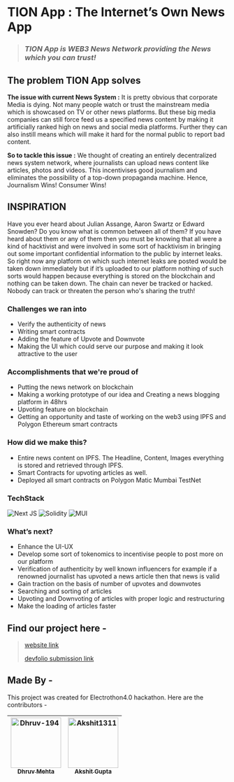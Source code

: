 # TION App : The Internet’s Own News App 

> ###  _TION App is WEB3 News Network  providing the News which you can trust!_

## The problem TION App solves

**The issue with current News System :**
It is pretty obvious that corporate Media is dying. Not many people watch or trust the mainstream media which is showcased on TV or other news platforms.  But these big media companies can still force feed us a specified news content by making it artificially ranked high on news and social media platforms. Further they can also instill means which will make it hard for the normal public to report bad content.

**So to tackle this issue :**
We thought of creating an entirely decentralized news system network, where journalists can upload news content like articles, photos and videos. This incentivises good journalism and eliminates the possibility of a top-down propaganda machine. 
Hence, Journalism Wins! Consumer Wins! 

## INSPIRATION
Have you ever heard about Julian Assange, Aaron Swartz or Edward Snowden?
Do you know what is common between all of them? 
If you have heard about them or any of them then you must be knowing that all were a kind of hacktivist and were involved in some sort of hacktivism in bringing out some important confidential information to the public by internet leaks. So right now any platform on which such internet leaks are posted would be taken down immediately but if it’s uploaded to our platform nothing of such sorts would happen because everything is stored on the blockchain and nothing can be taken down. The chain can never be tracked or hacked. Nobody can track or threaten the person who's sharing the truth!


### Challenges we ran into 
- Verify the authenticity of news 
- Writing smart contracts
- Adding the feature of Upvote and Downvote 
- Making the UI which could serve our purpose and making it look attractive to the user 


### Accomplishments that we're proud of
- Putting the news network on blockchain
- Making a working prototype of our idea and Creating a news blogging platform in 48hrs 
- Upvoting feature on blockchain 
- Getting an opportunity and taste of working on the web3 using IPFS and Polygon Ethereum smart contracts

### How did we make this? 
- Entire news content on IPFS. The Headline, Content, Images everything is stored and retrieved through IPFS. 
- Smart Contracts for upvoting articles as well. 
- Deployed all smart contracts on Polygon Matic Mumbai TestNet

### TechStack 
![Next JS](https://img.shields.io/badge/Next-black?style=for-the-badge&logo=next.js&logoColor=white)
![Solidity](https://img.shields.io/badge/Solidity-%23363636.svg?style=for-the-badge&logo=solidity&logoColor=white)
![MUI](https://img.shields.io/badge/MUI-%230081CB.svg?style=for-the-badge&logo=material-ui&logoColor=white)

### What’s next? 
- Enhance the UI-UX
- Develop some sort of tokenomics to incentivise people to post more on our platform 
- Verification of authenticity by well known influencers for example if a renowned journalist has upvoted a news article then that news is valid 
- Gain traction on the basis of number of upvotes and downvotes 
- Searching and sorting of articles 
- Upvoting and Downvoting of articles with proper logic and restructuring 
- Make the loading of articles faster

## Find our project here - 
> [website link](https://frosty-thunder-2365.on.fleek.co/) 
> 
> [devfolio submission link](https://devfolio.co/submissions/tion-app-the-internets-own-news-app-8599) 

## Made By - 
This project was created for Electrothon4.0 hackathon. Here are the contributors -

| [<img alt="Dhruv-194" src="https://avatars.githubusercontent.com/u/61137052?v=4" width="115"><br><sub>Dhruv Mehta</sub>](https://github.com/Dhruv-194) | [<img alt="Akshit1311" src="https://avatars.githubusercontent.com/u/34763983?v=4" width="115"><br><sub>Akshit Gupta</sub>](https://github.com/Akshit1311) |
| :----------------------------------------------------------------------------------------------------------------------------------------------------: | :-----------------------------------------------------------------------------------------------------------------------------------------------------------: |
